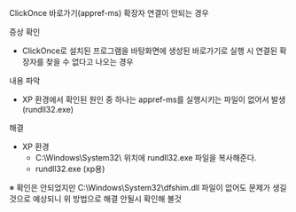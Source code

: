 ClickOnce 바로가기(appref-ms) 확장자 연결이 안되는 경우

증상 확인

- ClickOnce로 설치된 프로그램을 바탕화면에 생성된 바로가기로 실행 시 연결된 확장자를 찾을 수 없다고 나오는 경우 

내용 파악

- XP 환경에서 확인된 원인 중 하나는 appref-ms를 실행시키는 파일이 없어서 발생 (rundll32.exe)


해결

- XP 환경
   - C:\Windows\System32\ 위치에 rundll32.exe 파일을 복사해준다.   
   - rundll32.exe (xp용)


 ※ 확인은 안되었지만 C:\Windows\System32\dfshim.dll 파일이 없어도 문제가 생길것으로 예상되니 위 방법으로 해결 안될시 확인해 볼것

